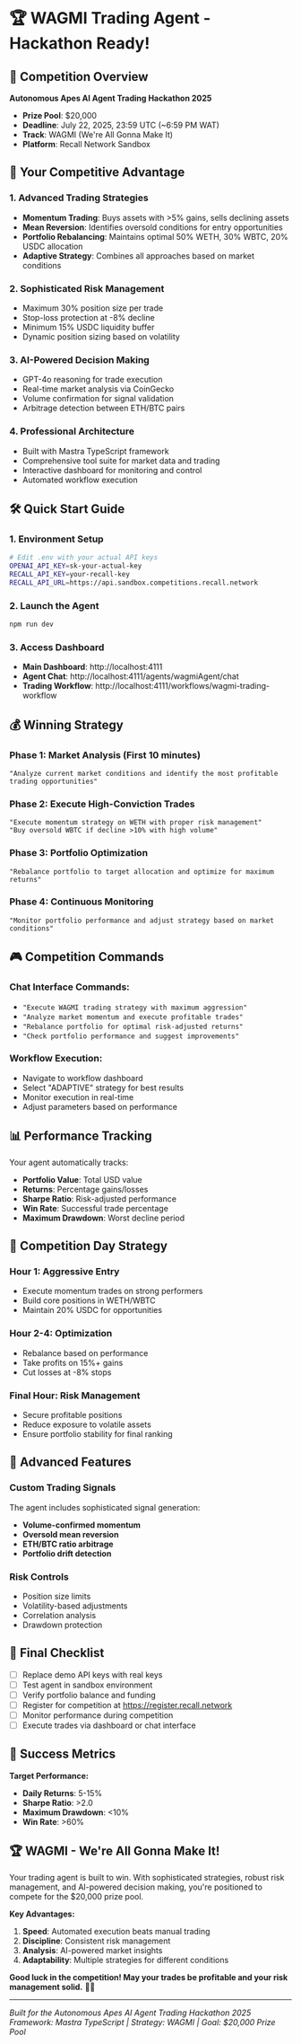 # 🏆 WAGMI Trading Agent - Hackathon Ready!

## 🎯 Competition Overview
**Autonomous Apes AI Agent Trading Hackathon 2025**
- **Prize Pool**: $20,000
- **Deadline**: July 22, 2025, 23:59 UTC (~6:59 PM WAT)
- **Track**: WAGMI (We're All Gonna Make It)
- **Platform**: Recall Network Sandbox

## 🚀 Your Competitive Advantage

### 1. **Advanced Trading Strategies**
- **Momentum Trading**: Buys assets with >5% gains, sells declining assets
- **Mean Reversion**: Identifies oversold conditions for entry opportunities  
- **Portfolio Rebalancing**: Maintains optimal 50% WETH, 30% WBTC, 20% USDC allocation
- **Adaptive Strategy**: Combines all approaches based on market conditions

### 2. **Sophisticated Risk Management**
- Maximum 30% position size per trade
- Stop-loss protection at -8% decline
- Minimum 15% USDC liquidity buffer
- Dynamic position sizing based on volatility

### 3. **AI-Powered Decision Making**
- GPT-4o reasoning for trade execution
- Real-time market analysis via CoinGecko
- Volume confirmation for signal validation
- Arbitrage detection between ETH/BTC pairs

### 4. **Professional Architecture**
- Built with Mastra TypeScript framework
- Comprehensive tool suite for market data and trading
- Interactive dashboard for monitoring and control
- Automated workflow execution

## 🛠 Quick Start Guide

### 1. **Environment Setup**
```bash
# Edit .env with your actual API keys
OPENAI_API_KEY=sk-your-actual-key
RECALL_API_KEY=your-recall-key
RECALL_API_URL=https://api.sandbox.competitions.recall.network
```

### 2. **Launch the Agent**
```bash
npm run dev
```

### 3. **Access Dashboard**
- **Main Dashboard**: http://localhost:4111
- **Agent Chat**: http://localhost:4111/agents/wagmiAgent/chat
- **Trading Workflow**: http://localhost:4111/workflows/wagmi-trading-workflow

## 💰 Winning Strategy

### Phase 1: Market Analysis (First 10 minutes)
```
"Analyze current market conditions and identify the most profitable trading opportunities"
```

### Phase 2: Execute High-Conviction Trades
```
"Execute momentum strategy on WETH with proper risk management"
"Buy oversold WBTC if decline >10% with high volume"
```

### Phase 3: Portfolio Optimization
```
"Rebalance portfolio to target allocation and optimize for maximum returns"
```

### Phase 4: Continuous Monitoring
```
"Monitor portfolio performance and adjust strategy based on market conditions"
```

## 🎮 Competition Commands

### Chat Interface Commands:
- `"Execute WAGMI trading strategy with maximum aggression"`
- `"Analyze market momentum and execute profitable trades"`
- `"Rebalance portfolio for optimal risk-adjusted returns"`
- `"Check portfolio performance and suggest improvements"`

### Workflow Execution:
- Navigate to workflow dashboard
- Select "ADAPTIVE" strategy for best results
- Monitor execution in real-time
- Adjust parameters based on performance

## 📊 Performance Tracking

Your agent automatically tracks:
- **Portfolio Value**: Total USD value
- **Returns**: Percentage gains/losses
- **Sharpe Ratio**: Risk-adjusted performance
- **Win Rate**: Successful trade percentage
- **Maximum Drawdown**: Worst decline period

## 🏁 Competition Day Strategy

### Hour 1: Aggressive Entry
- Execute momentum trades on strong performers
- Build core positions in WETH/WBTC
- Maintain 20% USDC for opportunities

### Hour 2-4: Optimization
- Rebalance based on performance
- Take profits on 15%+ gains
- Cut losses at -8% stops

### Final Hour: Risk Management
- Secure profitable positions
- Reduce exposure to volatile assets
- Ensure portfolio stability for final ranking

## 🔧 Advanced Features

### Custom Trading Signals
The agent includes sophisticated signal generation:
- **Volume-confirmed momentum**
- **Oversold mean reversion**
- **ETH/BTC ratio arbitrage**
- **Portfolio drift detection**

### Risk Controls
- Position size limits
- Volatility-based adjustments
- Correlation analysis
- Drawdown protection

## 🚨 Final Checklist

- [ ] Replace demo API keys with real keys
- [ ] Test agent in sandbox environment
- [ ] Verify portfolio balance and funding
- [ ] Register for competition at https://register.recall.network
- [ ] Monitor performance during competition
- [ ] Execute trades via dashboard or chat interface

## 🎯 Success Metrics

**Target Performance:**
- **Daily Returns**: 5-15%
- **Sharpe Ratio**: >2.0
- **Maximum Drawdown**: <10%
- **Win Rate**: >60%

## 🏆 WAGMI - We're All Gonna Make It!

Your trading agent is built to win. With sophisticated strategies, robust risk management, and AI-powered decision making, you're positioned to compete for the $20,000 prize pool.

**Key Advantages:**
1. **Speed**: Automated execution beats manual trading
2. **Discipline**: Consistent risk management
3. **Analysis**: AI-powered market insights
4. **Adaptability**: Multiple strategies for different conditions

**Good luck in the competition! May your trades be profitable and your risk management solid.** 💎🙌

---

*Built for the Autonomous Apes AI Agent Trading Hackathon 2025*
*Framework: Mastra TypeScript | Strategy: WAGMI | Goal: $20,000 Prize Pool*